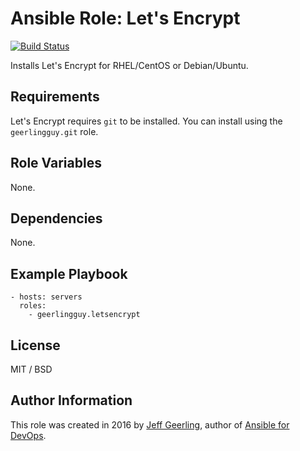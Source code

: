 # Ansible Role: Let's Encrypt

[![Build Status](https://travis-ci.org/geerlingguy/ansible-role-letsencrypt.svg?branch=master)](https://travis-ci.org/geerlingguy/ansible-role-letsencrypt)

Installs Let's Encrypt for RHEL/CentOS or Debian/Ubuntu.

## Requirements

Let's Encrypt requires `git` to be installed. You can install using the `geerlingguy.git` role.

## Role Variables

None.

## Dependencies

None.

## Example Playbook

    - hosts: servers
      roles:
        - geerlingguy.letsencrypt

## License

MIT / BSD

## Author Information

This role was created in 2016 by [Jeff Geerling](http://jeffgeerling.com/), author of [Ansible for DevOps](http://ansiblefordevops.com/).
